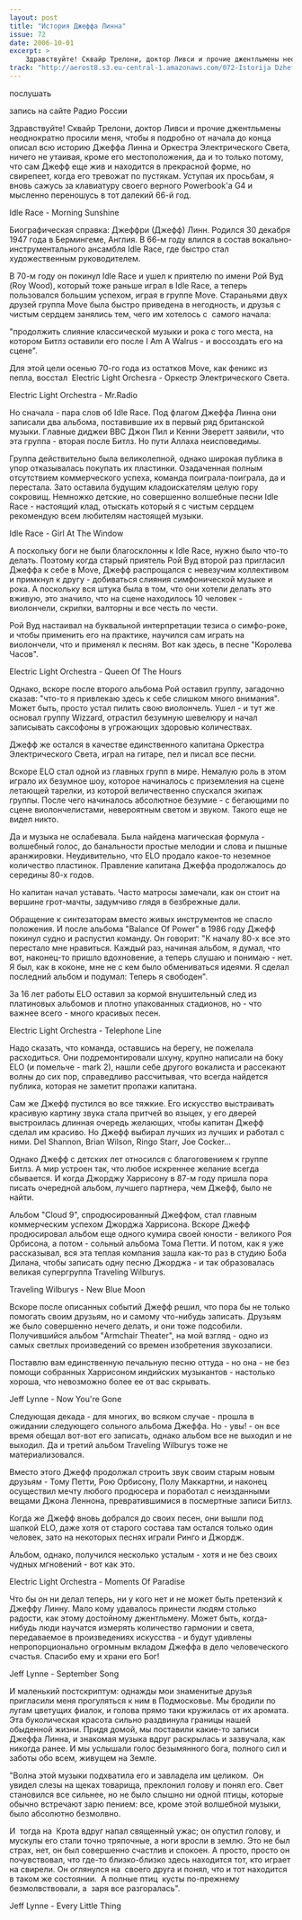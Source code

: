 ```yaml
---
layout: post
title: "История Джеффа Линна"
issue: 72
date: 2006-10-01
excerpt: >
    Здравствуйте! Сквайр Трелони, доктор Ливси и прочие джентльмены неоднократно просили меня, чтобы я подробно от начала до конца описал всю историю Джеффа Линна и Оркестра Электрического Света, ничего не утаивая, кроме его местоположения, да и то только потому, что сам Джефф еще жив и находится в прекрасной форме, но свирепеет, когда его тревожат по пустякам. Уступая их просьбам, я вновь сажусь за клавиатуру своего верного Powerbook'а G4 и мысленно переношусь в тот далекий 66-й год.
track: "http://aerost8.s3.eu-central-1.amazonaws.com/072-Istorija Dzheffa Linna.mp3"
---
```


послушать

запись на сайте Радио России

Здравствуйте! Сквайр Трелони, доктор Ливси и прочие джентльмены неоднократно просили меня, чтобы я подробно от начала до конца описал всю историю Джеффа Линна и Оркестра Электрического Света, ничего не утаивая, кроме его местоположения, да и то только потому, что сам Джефф еще жив и находится в прекрасной форме, но свирепеет, когда его тревожат по пустякам. Уступая их просьбам, я вновь сажусь за клавиатуру своего верного Powerbook'а G4 и мысленно переношусь в тот далекий 66-й год.

Idle Race - Morning Sunshine

Биографическая справка: Джеффри (Джефф) Линн. Родился 30 декабря 1947 года в Бермингеме, Англия. В 66-м году влился в состав вокально-инструментального ансамбля Idle Race, где быстро стал художественным руководителем.

В 70-м году он покинул Idle Race и ушел к приятелю по имени Рой Вуд (Roy Wood), который тоже раньше играл в Idle Race, а теперь пользовался большим успехом, играя в группе Move. Стараньями двух друзей группа Move была быстро приведена в негодность, и друзья с чистым сердцем занялись тем, чего им хотелось с  самого начала:

"продолжить слияние классической музыки и рока с того места, на котором Битлз оставили его после I Am A Walrus - и воссоздать его на сцене".

Для этой цели осенью 70-го года из остатков Move, как феникс из пепла, восстал  Electric Light Orchesra - Оркестр Электрического Света.

Electric Light Orchestra - Mr.Radio

Но сначала - пара слов об Idle Race. Под флагом Джеффа Линна они записали два альбома, поставившие их в первый ряд британской музыки. Главные диджеи BBC Джон Пил и Кенни Эверетт заявили, что эта группа - вторая после Битлз. Но пути Аллаха неисповедимы.

Группа действительно была великолепной, однако широкая публика в упор отказывалась покупать их пластинки. Озадаченная полным отсутствием коммерческого успеха, команда поиграла-поиграла, да и перестала. Зато оставила будущим кладоискателям целую гору сокровищ. Немножко детские, но совершенно волшебные песни Idle Race - настоящий клад, отыскать который я с чистым сердцем рекомендую всем любителям настоящей музыки.

Idle Race - Girl At The Window

А поскольку боги не были благосклонны к Idle Race, нужно было что-то делать. Поэтому когда старый приятель Рой Вуд второй раз пригласил Джеффа к себе в Move, Джефф распрощался с невезучим коллективом и примкнул к другу - добиваться слияния симфонической музыке и рока. А поскольку вся штука была в том, что они хотели делать это вживую, это значило, что на сцене находилось 10 человек - виолончели, скрипки, валторны и все честь по чести.

Рой Вуд настаивал на буквальной интерпретации тезиса о симфо-роке, и чтобы применить его на практике, научился сам играть на виолончели, что и применял к песням. Вот как здесь, в песне "Королева Часов".

Electric Light Orchestra - Queen Of The Hours

Однако, вскоре после второго альбома Рой оставил группу, загадочно сказав: "что-то я привлекаю здесь к себе слишком много внимания". Может быть, просто устал пилить свою виолончель. Ушел - и тут же основал группу Wizzard, отрастил безумную шевелюру и начал записывать саксофоны в угрожающих здоровью количествах.

Джефф же остался в качестве единственного капитана Оркестра Электрического Света, играл на гитаре, пел и писал все песни.

Вскоре ELO стал одной из главных групп в мире. Немалую роль в этом играло их безумное шоу, которое начиналось с приземления на сцене летающей тарелки, из которой величественно спускался экипаж группы. После чего начиналось абсолютное безумие - с бегающими по сцене виолончелистами, невероятным светом и звуком. Такого еще не видел никто.

Да и музыка не ослабевала. Была найдена магическая формула - волшебный голос, до банальности простые мелодии и слова и пышные аранжировки. Неудивительно, что ELO продало какое-то неземное количество пластинок. Правление капитана Джеффа продолжалось до середины 80-х годов.

Но капитан начал уставать. Часто матросы замечали, как он стоит на вершине грот-мачты, задумчиво глядя в безбрежные дали.

Обращение к синтезаторам вместо живых инструментов не спасло положения. И после альбома "Balance Of Power" в 1986 году Джефф покинул судно и распустил команду. Он говорит: "К началу 80-х все это перестало мне нравиться. Каждый раз, начиная альбом, я думал, что вот, наконец-то пришло вдохновение, а теперь слушаю и понимаю - нет. Я был, как в коконе, мне не с кем было обмениваться идеями. Я сделал последний альбом и подумал: Теперь я свободен".

За 16 лет работы ELO оставил за кормой внушительный след из платиновых альбомов и плотно упакованных стадионов, но - что важнее всего - много красивых песен.

Electric Light Orchestra - Telephone Line

Надо сказать, что команда, оставшись на берегу, не пожелала расходиться. Они подремонтировали шхуну, крупно написали на боку ELO (и помельче - mark 2), нашли себе другого вокалиста и рассекают волны до сих пор, справедливо рассчитывая, что всегда найдется публика, которая не заметит пропажи капитана.

Сам же Джефф пустился во все тяжкие. Его искусство выстраивать красивую картину звука стала притчей во языцех, у его дверей выстроилась длинная очередь желающих, чтобы капитан Джефф сделал им красиво. Но Джефф выбирал лучших из лучших и работал с ними. Del Shannon, Brian Wilson, Ringo Starr, Joe Cocker...

Однако Джефф с детских лет относился с благоговением к группе Битлз. А мир устроен так, что любое искреннее желание всегда сбывается. И когда Джорджу Харрисону в 87-м году пришла пора писать очередной альбом, лучшего партнера, чем Джефф, было не найти.

Альбом "Cloud 9", спродюсированный Джеффом, стал главным коммерческим успехом Джорджа Харрисона. Вскоре Джефф продюсировал альбом еще одного кумира своей юности - великого Роя Орбисона, а потом - сольный альбома Тома Петти. И потом, как я уже рассказывал, вся эта теплая компания зашла как-то раз в студию Боба Дилана, чтобы записать одну песню Джорджа - и так образовалась великая супергруппа Traveling Wilburys.

Traveling Wilburys - New Blue Moon

Вскоре после описанных событий Джефф решил, что пора бы не только помогать своим друзьям, но и самому что-нибудь записать. Друзьям же было совершенно нечего делать, и они тоже подсобили. Получившийся альбом "Armchair Theater", на мой взгляд - одно из самых светлых произведений со времен изобретения звукозаписи.

Поставлю вам единственную печальную песню оттуда - но она - не без помощи собранных Харрисоном индийских музыкантов - настолько хороша, что невозможно более ее от вас скрывать.

Jeff Lynne - Now You're Gone

Следующая декада - для многих, во всяком случае - прошла в ожидании следующего сольного альбома Джеффа. Но - увы! - он все время обещал вот-вот его записать, однако альбом все не выходил и не выходил. Да и третий альбом Traveling Wilburys тоже не материализовался.

Вместо этого Джефф продолжал строить звук своим старым новым друзьям - Тому Петти, Рою Орбисону, Полу Маккартни, и наконец осуществил мечту любого продюсера и поработал с неизданными вещами Джона Леннона, превратившимися в посмертные записи Битлз.

Когда же Джефф вновь добрался до своих песен, они вышли под шапкой ELO, даже хотя от старого состава там остался только один человек, зато на некоторых песнях играли Ринго и Джордж.

Альбом, однако, получился несколько усталым - хотя и не без своих чудных мгновений - вот как это.

Electric Light Orchestra - Moments Of Paradise

Что бы он ни делал теперь, ни у кого нет и не может быть претензий к Джеффу Линну. Мало кому удавалось принести людям столько радости, как этому достойному джентльмену. Может быть, когда-нибудь люди научатся измерять количество гармонии и света, передаваемое в произведениях искусства - и будут удивлены непропорционально огромным вкладом Джеффа в дело человеческого счастья. Спасибо ему и храни его Бог!

Jeff Lynne - September Song

И маленький постскриптум: однажды мои знаменитые друзья пригласили меня прогуляться к ним в Подмосковье. Мы бродили по лугам цветущих фиалок, и голова прямо таки кружилась от их аромата. Эта буколическая красота сильно раздвинула границы нашей обыденной жизни. Придя домой, мы поставили какие-то записи Джеффа Линна, и знакомая музыка вдруг раскрылась и зазвучала, как никогда ранее. И мы услышали голос безымянного бога, полного сил и заботы обо всем, живущем на Земле.

"Волна этой музыки подхватила его и завладела им целиком.  Он увидел слезы на щеках товарища, преклонил голову и понял его. Свет становился все сильнее, но не было слышно ни одной птицы, которые обычно встречают зарю пением: все, кроме этой волшебной музыки, было абсолютно безмолвно.

И  тогда на  Крота вдруг напал священный ужас; он опустил голову, и мускулы его стали точно тряпочные, а ноги вросли в землю. Это не был страх, нет, он был совершенно счастлив и спокоен. А просто, просто он почувствовал, что где-то близко-близко здесь находится тот, кто играет на свирели. Он оглянулся на  своего друга и понял, что и тот находится в таком же состоянии.  А полные птиц  кусты по-прежнему безмолвствовали, а  заря все разгоралась".

Jeff Lynne - Every Little Thing
